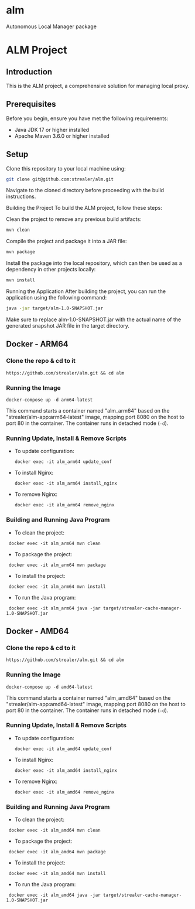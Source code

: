 # alm
Autonomous Local Manager package


# ALM Project

## Introduction
This is the ALM project, a comprehensive solution for managing local proxy.

## Prerequisites
Before you begin, ensure you have met the following requirements:
- Java JDK 17 or higher installed
- Apache Maven 3.6.0 or higher installed

## Setup
Clone this repository to your local machine using:
```bash
git clone git@github.com:strealer/alm.git
```
Navigate to the cloned directory before proceeding with the build instructions.

Building the Project
To build the ALM project, follow these steps:

Clean the project to remove any previous build artifacts:

```bash
mvn clean
```
Compile the project and package it into a JAR file:

```bash
mvn package
```
Install the package into the local repository, which can then be used as a dependency in other projects locally:

```bash
mvn install
```
Running the Application
After building the project, you can run the application using the following command:

```bash
java -jar target/alm-1.0-SNAPSHOT.jar
```
Make sure to replace alm-1.0-SNAPSHOT.jar with the actual name of the generated snapshot JAR file in the target directory.


## Docker - ARM64

### Clone the repo & cd to it
```shell
https://github.com/strealer/alm.git && cd alm
```

### Running the Image
```shell
docker-compose up -d arm64-latest
```
This command starts a container named "alm_arm64" based on the "strealer/alm-app:arm64-latest" image, mapping port 8080 on the host to port 80 in the container. The container runs in detached mode (`-d`).

### Running Update, Install & Remove Scripts
- To update configuration:
  ```shell
  docker exec -it alm_arm64 update_conf
  ```
- To install Nginx:
  ```shell
  docker exec -it alm_arm64 install_nginx
  ```
- To remove Nginx:
  ```shell
  docker exec -it alm_arm64 remove_nginx
  ```


### Building and Running Java Program
- To clean the project:
 ```shell
  docker exec -it alm_arm64 mvn clean
  ```
- To package the project:
 ```shell
  docker exec -it alm_arm64 mvn package
  ```
- To install the project:
 ```shell
  docker exec -it alm_arm64 mvn install
  ```
- To run the Java program:
 ```shell
  docker exec -it alm_arm64 java -jar target/strealer-cache-manager-1.0-SNAPSHOT.jar
  ```

## Docker - AMD64

### Clone the repo & cd to it
```shell
https://github.com/strealer/alm.git && cd alm
```

### Running the Image
```shell
docker-compose up -d amd64-latest
```
This command starts a container named "alm_amd64" based on the "strealer/alm-app:amd64-latest" image, mapping port 8080 on the host to port 80 in the container. The container runs in detached mode (`-d`).

### Running Update, Install & Remove Scripts
- To update configuration:
  ```shell
  docker exec -it alm_amd64 update_conf
  ```
- To install Nginx:
  ```shell
  docker exec -it alm_amd64 install_nginx
  ```
- To remove Nginx:
  ```shell
  docker exec -it alm_amd64 remove_nginx
  ```


### Building and Running Java Program
- To clean the project:
 ```shell
  docker exec -it alm_amd64 mvn clean
  ```
- To package the project:
 ```shell
  docker exec -it alm_amd64 mvn package
  ```
- To install the project:
 ```shell
  docker exec -it alm_amd64 mvn install
  ```
- To run the Java program:
 ```shell
  docker exec -it alm_amd64 java -jar target/strealer-cache-manager-1.0-SNAPSHOT.jar
  ```
